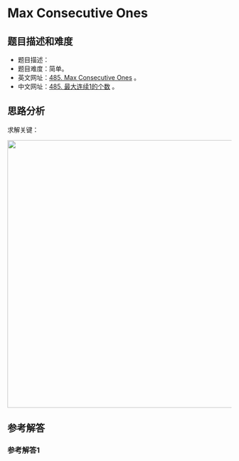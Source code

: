# Max Consecutive Ones

## 题目描述和难度
+ 题目描述：
+ 题目难度：简单。
+ 英文网址：[485. Max Consecutive Ones](https://leetcode.com/problems/max-consecutive-ones/description/)  。
+ 中文网址：[485. 最大连续1的个数](https://leetcode-cn.com/problems/max-consecutive-ones/description/)  。
## 思路分析
求解关键：

<img src="https://liweiwei1419.github.io/images/leetcode-solution/" width="600">

## 参考解答
### 参考解答1

```java

```
